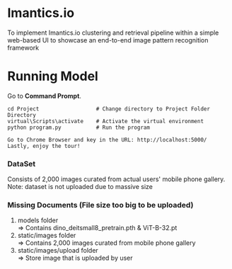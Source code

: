 # Imantics.io
To implement Imantics.io clustering and retrieval pipeline within a simple web-based UI to showcase an end-to-end image pattern recognition framework

# Running Model
Go to __Command Prompt__.

```shell
cd Project                  # Change directory to Project Folder Directory
virtual\Scripts\activate    # Activate the virtual environment
python program.py           # Run the program

Go to Chrome Browser and key in the URL: http://localhost:5000/
Lastly, enjoy the tour!
```

### DataSet

Consists of 2,000 images curated from actual users' mobile phone gallery. <br />
Note: dataset is not uploaded due to massive size

### Missing Documents (File size too big to be uploaded)

1) models folder <br />
    => Contains dino_deitsmall8_pretrain.pth & ViT-B-32.pt 
2) static/images folder <br />
    => Contains 2,000 images curated from mobile phone gallery
3) static/images/upload folder <br />
    => Store image that is uploaded by user  
